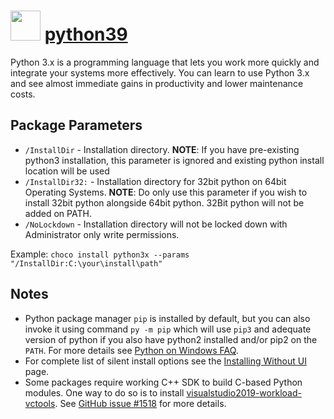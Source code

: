 # <img src="https://cdn.jsdelivr.net/gh/chocolatey-community/chocolatey-packages@edba4a5849ff756e767cba86641bea97ff5721fe/icons/python.svg" width="48" height="48"/> [python39](https://community.chocolatey.org/packages/python39)

Python 3.x is a programming language that lets you work more quickly and integrate your systems more effectively. You can learn to use Python 3.x and see almost immediate gains in productivity and lower maintenance costs.

## Package Parameters

- `/InstallDir` - Installation directory. **NOTE**: If you have pre-existing python3 installation, this parameter is ignored and existing python install location will be used
- `/InstallDir32:` - Installation directory for 32bit python on 64bit Operating Systems. **NOTE**: Do only use this parameter if you wish to install 32bit python alongside 64bit python. 32Bit python will not be added on PATH.
- `/NoLockdown` - Installation directory will not be locked down with Administrator only write permissions.

Example: `choco install python3x --params "/InstallDir:C:\your\install\path"`

## Notes

- Python package manager `pip` is installed by default, but you can also invoke it using command `py -m pip` which will use `pip3` and adequate version of python if you also have python2 installed and/or pip2 on the `PATH`. For more details see [Python on Windows FAQ](https://docs.python.org/3/faq/windows.html).
- For complete list of silent install options see the [Installing Without UI](https://docs.python.org/3/using/windows.html#installing-without-ui) page.
- Some packages require working C++ SDK to build C-based Python modules. One way to do so is to install [visualstudio2019-workload-vctools](https://chocolatey.org/packages/visualstudio2019-workload-vctools). See [GitHub issue #1518](https://github.com/chocolatey-community/chocolatey-coreteampackages/issues/1518) for more details.
